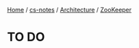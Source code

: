 [Home](https://mengxianbin.github.io) /
[cs-notes](https://mengxianbin.github.io/cs-notes/content) /
[Architecture](https://mengxianbin.github.io/cs-notes/content/Architecture) /
[ZooKeeper](https://mengxianbin.github.io/cs-notes/content/Architecture/ZooKeeper)

# TO DO
